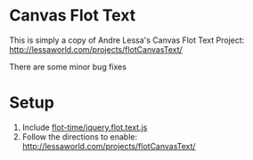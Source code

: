 # Canvas Flot Text 

This is simply a copy of Andre Lessa's Canvas Flot Text Project: http://lessaworld.com/projects/flotCanvasText/

There are some minor bug fixes

# Setup

1. Include [flot-time/jquery.flot.text.js](https://github.com/virajsanghvi/flot-text/blob/master/src/jquery.flot.text.js)
1. Follow the directions to enable: http://lessaworld.com/projects/flotCanvasText/ 


